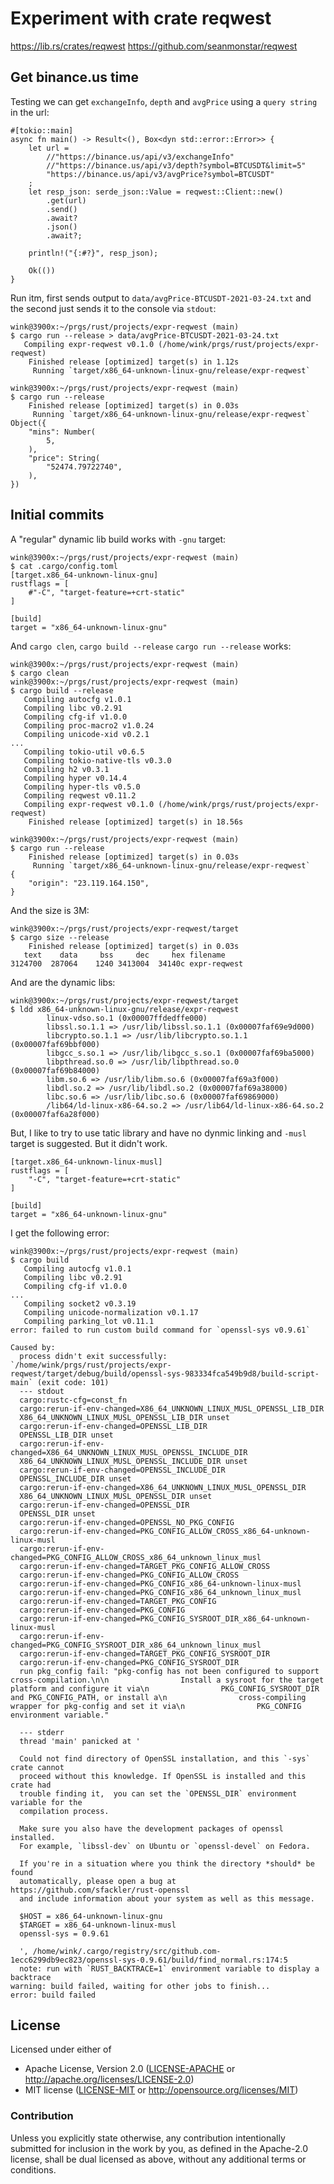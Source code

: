 # Experiment with crate reqwest

https://lib.rs/crates/reqwest
https://github.com/seanmonstar/reqwest

## Get binance.us time

Testing we can get `exchangeInfo`, `depth` and `avgPrice`
using a `query string` in the url:

```
#[tokio::main]
async fn main() -> Result<(), Box<dyn std::error::Error>> {
    let url =
        //"https://binance.us/api/v3/exchangeInfo"
        //"https://binance.us/api/v3/depth?symbol=BTCUSDT&limit=5"
        "https://binance.us/api/v3/avgPrice?symbol=BTCUSDT"
    ;
    let resp_json: serde_json::Value = reqwest::Client::new()
        .get(url)
        .send()
        .await?
        .json()
        .await?;

    println!("{:#?}", resp_json);

    Ok(())
}
```
Run itm, first sends output to `data/avgPrice-BTCUSDT-2021-03-24.txt`
and the second just sends it to the console via `stdout`:
```
wink@3900x:~/prgs/rust/projects/expr-reqwest (main)
$ cargo run --release > data/avgPrice-BTCUSDT-2021-03-24.txt 
   Compiling expr-reqwest v0.1.0 (/home/wink/prgs/rust/projects/expr-reqwest)
    Finished release [optimized] target(s) in 1.12s
     Running `target/x86_64-unknown-linux-gnu/release/expr-reqwest`

wink@3900x:~/prgs/rust/projects/expr-reqwest (main)
$ cargo run --release
    Finished release [optimized] target(s) in 0.03s
     Running `target/x86_64-unknown-linux-gnu/release/expr-reqwest`
Object({
    "mins": Number(
        5,
    ),
    "price": String(
        "52474.79722740",
    ),
})
```

## Initial commits

A "regular" dynamic lib build works with `-gnu` target:
```
wink@3900x:~/prgs/rust/projects/expr-reqwest (main)
$ cat .cargo/config.toml
[target.x86_64-unknown-linux-gnu]
rustflags = [
    #"-C", "target-feature=+crt-static"
]

[build]
target = "x86_64-unknown-linux-gnu"
```
And `cargo clen`, `cargo build --release` `cargo run --release` works:
```
wink@3900x:~/prgs/rust/projects/expr-reqwest (main)
$ cargo clean
wink@3900x:~/prgs/rust/projects/expr-reqwest (main)
$ cargo build --release
   Compiling autocfg v1.0.1
   Compiling libc v0.2.91
   Compiling cfg-if v1.0.0
   Compiling proc-macro2 v1.0.24
   Compiling unicode-xid v0.2.1
...
   Compiling tokio-util v0.6.5
   Compiling tokio-native-tls v0.3.0
   Compiling h2 v0.3.1
   Compiling hyper v0.14.4
   Compiling hyper-tls v0.5.0
   Compiling reqwest v0.11.2
   Compiling expr-reqwest v0.1.0 (/home/wink/prgs/rust/projects/expr-reqwest)
    Finished release [optimized] target(s) in 18.56s

wink@3900x:~/prgs/rust/projects/expr-reqwest (main)
$ cargo run --release
    Finished release [optimized] target(s) in 0.03s
     Running `target/x86_64-unknown-linux-gnu/release/expr-reqwest`
{
    "origin": "23.119.164.150",
}
```
And the size is 3M:
```
wink@3900x:~/prgs/rust/projects/expr-reqwest/target
$ cargo size --release
    Finished release [optimized] target(s) in 0.03s
   text    data     bss     dec     hex filename
3124700  287064    1240 3413004  34140c expr-reqwest
```
And are the dynamic libs:
```
wink@3900x:~/prgs/rust/projects/expr-reqwest/target
$ ldd x86_64-unknown-linux-gnu/release/expr-reqwest
        linux-vdso.so.1 (0x00007ffdedffe000)
        libssl.so.1.1 => /usr/lib/libssl.so.1.1 (0x00007faf69e9d000)
        libcrypto.so.1.1 => /usr/lib/libcrypto.so.1.1 (0x00007faf69bbf000)
        libgcc_s.so.1 => /usr/lib/libgcc_s.so.1 (0x00007faf69ba5000)
        libpthread.so.0 => /usr/lib/libpthread.so.0 (0x00007faf69b84000)
        libm.so.6 => /usr/lib/libm.so.6 (0x00007faf69a3f000)
        libdl.so.2 => /usr/lib/libdl.so.2 (0x00007faf69a38000)
        libc.so.6 => /usr/lib/libc.so.6 (0x00007faf69869000)
        /lib64/ld-linux-x86-64.so.2 => /usr/lib64/ld-linux-x86-64.so.2 (0x00007faf6a28f000)
```
But, I like to try to use tatic library and have
no dynmic linking and `-musl` target is suggested.
But it didn't work.
```
[target.x86_64-unknown-linux-musl]
rustflags = [
    "-C", "target-feature=+crt-static"
]

[build]
target = "x86_64-unknown-linux-gnu"
```
I get the following error:
```
wink@3900x:~/prgs/rust/projects/expr-reqwest (main)
$ cargo build
   Compiling autocfg v1.0.1
   Compiling libc v0.2.91
   Compiling cfg-if v1.0.0
...
   Compiling socket2 v0.3.19
   Compiling unicode-normalization v0.1.17
   Compiling parking_lot v0.11.1
error: failed to run custom build command for `openssl-sys v0.9.61`

Caused by:
  process didn't exit successfully: `/home/wink/prgs/rust/projects/expr-reqwest/target/debug/build/openssl-sys-983334fca549b9d8/build-script-main` (exit code: 101)
  --- stdout
  cargo:rustc-cfg=const_fn
  cargo:rerun-if-env-changed=X86_64_UNKNOWN_LINUX_MUSL_OPENSSL_LIB_DIR
  X86_64_UNKNOWN_LINUX_MUSL_OPENSSL_LIB_DIR unset
  cargo:rerun-if-env-changed=OPENSSL_LIB_DIR
  OPENSSL_LIB_DIR unset
  cargo:rerun-if-env-changed=X86_64_UNKNOWN_LINUX_MUSL_OPENSSL_INCLUDE_DIR
  X86_64_UNKNOWN_LINUX_MUSL_OPENSSL_INCLUDE_DIR unset
  cargo:rerun-if-env-changed=OPENSSL_INCLUDE_DIR
  OPENSSL_INCLUDE_DIR unset
  cargo:rerun-if-env-changed=X86_64_UNKNOWN_LINUX_MUSL_OPENSSL_DIR
  X86_64_UNKNOWN_LINUX_MUSL_OPENSSL_DIR unset
  cargo:rerun-if-env-changed=OPENSSL_DIR
  OPENSSL_DIR unset
  cargo:rerun-if-env-changed=OPENSSL_NO_PKG_CONFIG
  cargo:rerun-if-env-changed=PKG_CONFIG_ALLOW_CROSS_x86_64-unknown-linux-musl
  cargo:rerun-if-env-changed=PKG_CONFIG_ALLOW_CROSS_x86_64_unknown_linux_musl
  cargo:rerun-if-env-changed=TARGET_PKG_CONFIG_ALLOW_CROSS
  cargo:rerun-if-env-changed=PKG_CONFIG_ALLOW_CROSS
  cargo:rerun-if-env-changed=PKG_CONFIG_x86_64-unknown-linux-musl
  cargo:rerun-if-env-changed=PKG_CONFIG_x86_64_unknown_linux_musl
  cargo:rerun-if-env-changed=TARGET_PKG_CONFIG
  cargo:rerun-if-env-changed=PKG_CONFIG
  cargo:rerun-if-env-changed=PKG_CONFIG_SYSROOT_DIR_x86_64-unknown-linux-musl
  cargo:rerun-if-env-changed=PKG_CONFIG_SYSROOT_DIR_x86_64_unknown_linux_musl
  cargo:rerun-if-env-changed=TARGET_PKG_CONFIG_SYSROOT_DIR
  cargo:rerun-if-env-changed=PKG_CONFIG_SYSROOT_DIR
  run pkg_config fail: "pkg-config has not been configured to support cross-compilation.\n\n                Install a sysroot for the target platform and configure it via\n                PKG_CONFIG_SYSROOT_DIR and PKG_CONFIG_PATH, or install a\n                cross-compiling wrapper for pkg-config and set it via\n                PKG_CONFIG environment variable."

  --- stderr
  thread 'main' panicked at '

  Could not find directory of OpenSSL installation, and this `-sys` crate cannot
  proceed without this knowledge. If OpenSSL is installed and this crate had
  trouble finding it,  you can set the `OPENSSL_DIR` environment variable for the
  compilation process.

  Make sure you also have the development packages of openssl installed.
  For example, `libssl-dev` on Ubuntu or `openssl-devel` on Fedora.

  If you're in a situation where you think the directory *should* be found
  automatically, please open a bug at https://github.com/sfackler/rust-openssl
  and include information about your system as well as this message.

  $HOST = x86_64-unknown-linux-gnu
  $TARGET = x86_64-unknown-linux-musl
  openssl-sys = 0.9.61

  ', /home/wink/.cargo/registry/src/github.com-1ecc6299db9ec823/openssl-sys-0.9.61/build/find_normal.rs:174:5
  note: run with `RUST_BACKTRACE=1` environment variable to display a backtrace
warning: build failed, waiting for other jobs to finish...
error: build failed
```

## License

Licensed under either of

- Apache License, Version 2.0 ([LICENSE-APACHE](LICENSE-APACHE) or http://apache.org/licenses/LICENSE-2.0)
- MIT license ([LICENSE-MIT](LICENSE-MIT) or http://opensource.org/licenses/MIT)

### Contribution

Unless you explicitly state otherwise, any contribution intentionally submitted
for inclusion in the work by you, as defined in the Apache-2.0 license, shall
be dual licensed as above, without any additional terms or conditions.
